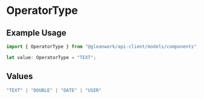 # OperatorType

## Example Usage

```typescript
import { OperatorType } from "@gleanwork/api-client/models/components";

let value: OperatorType = "TEXT";
```

## Values

```typescript
"TEXT" | "DOUBLE" | "DATE" | "USER"
```